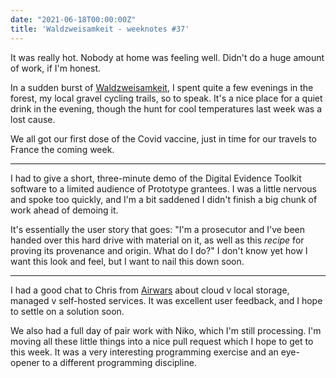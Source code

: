 ```yaml
---
date: "2021-06-18T00:00:00Z"
title: 'Waldzweisamkeit - weeknotes #37'
---
```


It was really hot. Nobody at home was feeling well. Didn't do a huge amount of work, if I'm honest.

In a sudden burst of [Waldzweisamkeit](https://blogs.transparent.com/german/untranslatable-german-words-waldeinsamkeit/), I spent quite a few evenings in the forest, my local gravel cycling trails, so to speak. It's a nice place for a quiet drink in the evening, though the hunt for cool temperatures last week was a lost cause.
  
We all got our first dose of the Covid vaccine, just in time for our travels to France the coming week.

---

I had to give a short, three-minute demo of the Digital Evidence Toolkit software to a limited audience of Prototype grantees. I was a little nervous and spoke too quickly, and I'm a bit saddened I didn't finish a big chunk of work ahead of demoing it.

It's essentially the user story that goes: "I'm a prosecutor and I've been handed over this hard drive with material on it, as well as this _recipe_ for proving its provenance and origin. What do I do?" I don't know yet how I want this look and feel, but I want to nail this down soon.

---

I had a good chat to Chris from [Airwars](https://airwars.org) about cloud v local storage, managed v self-hosted services. It was excellent user feedback, and I hope to settle on a solution soon.

We also had a full day of pair work with Niko, which I'm still processing. I'm moving all these little things into a nice pull request which I hope to get to this week. It was a very interesting programming exercise and an eye-opener to a different programming discipline.

